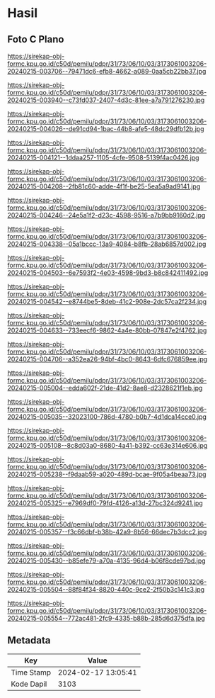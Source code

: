 # Hasil

## Foto C Plano

https://sirekap-obj-formc.kpu.go.id/c50d/pemilu/pdpr/31/73/06/10/03/3173061003206-20240215-003706--79471dc6-efb8-4662-a089-0aa5cb22bb37.jpg

https://sirekap-obj-formc.kpu.go.id/c50d/pemilu/pdpr/31/73/06/10/03/3173061003206-20240215-003940--c73fd037-2407-4d3c-81ee-a7a791276230.jpg

https://sirekap-obj-formc.kpu.go.id/c50d/pemilu/pdpr/31/73/06/10/03/3173061003206-20240215-004026--de91cd94-1bac-44b8-afe5-48dc29dfb12b.jpg

https://sirekap-obj-formc.kpu.go.id/c50d/pemilu/pdpr/31/73/06/10/03/3173061003206-20240215-004121--1ddaa257-1105-4cfe-9508-5139f4ac0426.jpg

https://sirekap-obj-formc.kpu.go.id/c50d/pemilu/pdpr/31/73/06/10/03/3173061003206-20240215-004208--2fb81c60-adde-4f1f-be25-5ea5a9ad9141.jpg

https://sirekap-obj-formc.kpu.go.id/c50d/pemilu/pdpr/31/73/06/10/03/3173061003206-20240215-004246--24e5a1f2-d23c-4598-9516-a7b9bb9160d2.jpg

https://sirekap-obj-formc.kpu.go.id/c50d/pemilu/pdpr/31/73/06/10/03/3173061003206-20240215-004338--05a1bccc-13a9-4084-b8fb-28ab6857d002.jpg

https://sirekap-obj-formc.kpu.go.id/c50d/pemilu/pdpr/31/73/06/10/03/3173061003206-20240215-004503--6e7593f2-4e03-4598-9bd3-b8c842411492.jpg

https://sirekap-obj-formc.kpu.go.id/c50d/pemilu/pdpr/31/73/06/10/03/3173061003206-20240215-004542--e8744be5-8deb-41c2-908e-2dc57ca2f234.jpg

https://sirekap-obj-formc.kpu.go.id/c50d/pemilu/pdpr/31/73/06/10/03/3173061003206-20240215-004633--733eecf6-9862-4a4e-80bb-07847e2f4762.jpg

https://sirekap-obj-formc.kpu.go.id/c50d/pemilu/pdpr/31/73/06/10/03/3173061003206-20240215-004706--a352ea26-94bf-4bc0-8643-6dfc676859ee.jpg

https://sirekap-obj-formc.kpu.go.id/c50d/pemilu/pdpr/31/73/06/10/03/3173061003206-20240215-005004--edda602f-21de-41d2-8ae8-d2328621f1eb.jpg

https://sirekap-obj-formc.kpu.go.id/c50d/pemilu/pdpr/31/73/06/10/03/3173061003206-20240215-005035--32023100-786d-4780-b0b7-4d1dca14cce0.jpg

https://sirekap-obj-formc.kpu.go.id/c50d/pemilu/pdpr/31/73/06/10/03/3173061003206-20240215-005108--8c8d03a0-8680-4a41-b392-cc63e314e606.jpg

https://sirekap-obj-formc.kpu.go.id/c50d/pemilu/pdpr/31/73/06/10/03/3173061003206-20240215-005238--f9daab59-a020-489d-bcae-9f05a4beaa73.jpg

https://sirekap-obj-formc.kpu.go.id/c50d/pemilu/pdpr/31/73/06/10/03/3173061003206-20240215-005325--e7969df0-79fd-4126-a13d-27bc324d9241.jpg

https://sirekap-obj-formc.kpu.go.id/c50d/pemilu/pdpr/31/73/06/10/03/3173061003206-20240215-005357--f3c66dbf-b38b-42a9-8b56-66dec7b3dcc2.jpg

https://sirekap-obj-formc.kpu.go.id/c50d/pemilu/pdpr/31/73/06/10/03/3173061003206-20240215-005430--b85efe79-a70a-4135-96d4-b06f8cde97bd.jpg

https://sirekap-obj-formc.kpu.go.id/c50d/pemilu/pdpr/31/73/06/10/03/3173061003206-20240215-005504--88f84f34-8820-440c-9ce2-2f50b3c141c3.jpg

https://sirekap-obj-formc.kpu.go.id/c50d/pemilu/pdpr/31/73/06/10/03/3173061003206-20240215-005554--772ac481-2fc9-4335-b88b-285d6d375dfa.jpg


## Metadata

| Key        | Value               |
| ---------- | ------------------- |
| Time Stamp | 2024-02-17 13:05:41 |
| Kode Dapil | 3103                |



